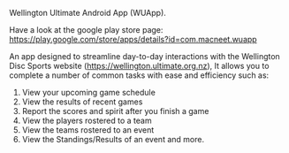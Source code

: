 Wellington Ultimate Android App (WUApp).

Have a look at the google play store page: 
https://play.google.com/store/apps/details?id=com.macneet.wuapp

An app designed to streamline day-to-day interactions with the Wellington Disc Sports website (https://wellington.ultimate.org.nz), It allows you to complete a number of common tasks with ease and efficiency such as:

1. View your upcoming game schedule
2. View the results of recent games
3. Report the scores and spirit after you finish a game
4. View the players rostered to a team
5. View the teams rostered to an event
6. View the Standings/Results of an event
and more.
